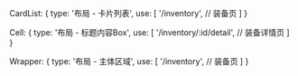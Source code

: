 CardList: {
  type: '布局 - 卡片列表',
  use: [
    '/inventory', // 装备页
  ]
}

Cell: {
  type: '布局 - 标题内容Box',
  use: [
    '/inventory/:id/detail', // 装备详情页
  ]
}

Wrapper: {
  type: '布局 - 主体区域',
  use: [
    '/inventory', // 装备页
  ]
}